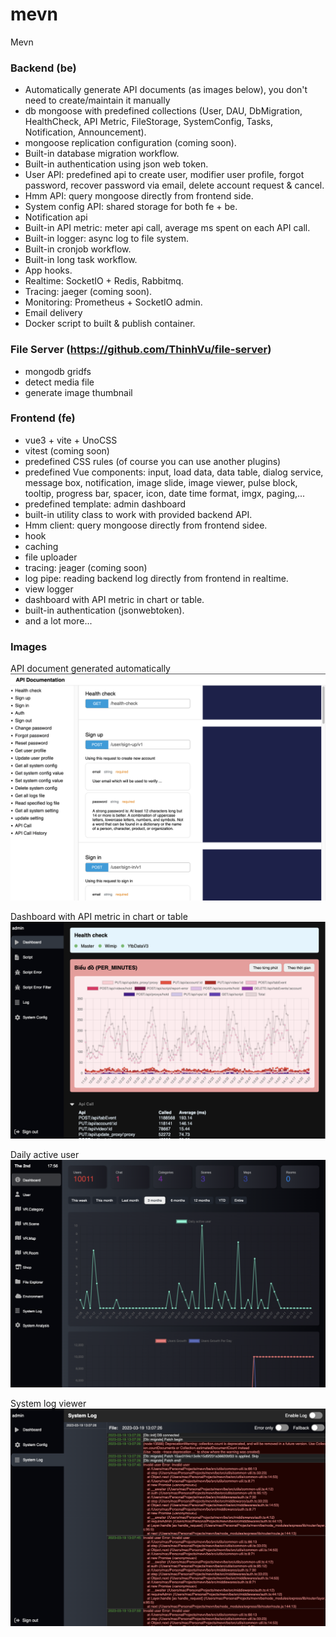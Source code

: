 # mevn
Mevn


### Backend (be)
- Automatically generate API documents (as images below), you don't need to create/maintain it manually
- db mongoose with predefined collections (User, DAU, DbMigration, HealthCheck, API Metric, FileStorage, SystemConfig, Tasks, Notification, Announcement).
- mongoose replication configuration (coming soon).
- Built-in database migration workflow.
- Built-in authentication using json web token.
- User API: predefined api to create user, modifier user profile, forgot password, recover password via email, delete account request & cancel.
- Hmm API: query mongoose directly from frontend side.
- System config API: shared storage for both fe + be.
- Notification api
- Built-in API metric: meter api call, average ms spent on each API call.
- Built-in logger: async log to file system.
- Built-in cronjob workflow.
- Built-in long task workflow.
- App hooks.
- Realtime: SocketIO + Redis, Rabbitmq.
- Tracing: jaeger (coming soon).
- Monitoring: Prometheus + SocketIO admin.
- Email delivery
- Docker script to built & publish container.

### File Server (https://github.com/ThinhVu/file-server)
- mongodb gridfs
- detect media file
- generate image thumbnail

### Frontend (fe)
- vue3 + vite + UnoCSS
- vitest (coming soon)
- predefined CSS rules (of course you can use another plugins)
- predefined Vue components: input, load data, data table, dialog service, message box, notification, image slide, image viewer, pulse block, tooltip, progress bar, spacer, icon, date time format, imgx, paging,...
- predefined template: admin dashboard
- built-in utility class to work with provided backend API.
- Hmm client: query mongoose directly from frontend sidee.
- hook
- caching
- file uploader
- tracing: jeager (coming soon)
- log pipe: reading backend log directly from frontend in realtime.
- view logger
- dashboard with API metric in chart or table.
- built-in authentication (jsonwebtoken).
- and a lot more...

### Images

API document generated automatically
![api-doc.png](images%2Fapi-doc.png)

Dashboard with API metric in chart or table
![admin-dashboard.png](images%2Fadmin-dashboard.png)

Daily active user
![the-second-dashboard.png](images%2Fthe-second-dashboard.png)

System log viewer
![log-viewer.png](images%2Flog-viewer.png)
